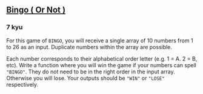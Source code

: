 <h2><a href=https://www.codewars.com/kata/5a1ee4dfffe75f0fcb000145/train/javascript target="_blank">Bingo ( Or Not )</a></h2><h3>7 kyu</h3><p>For this game of <code>BINGO</code>, you will receive a single array of 10 numbers from 1 to 26 as an input. Duplicate numbers within the array are possible.</p><p>Each number corresponds to their alphabetical order letter (e.g. 1 = A. 2 = B, etc). Write a function where you will win the game if your numbers can spell <code>"BINGO"</code>. They do not need to be in the right order in the input array. Otherwise you will lose. Your outputs should be <code>"WIN"</code> or <code>"LOSE"</code> respectively.</p>